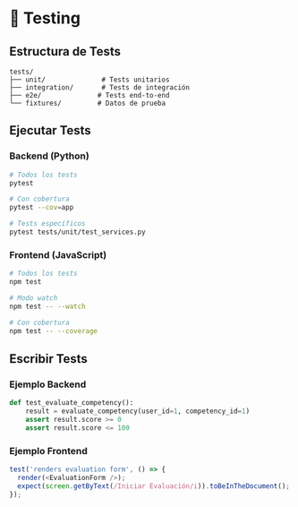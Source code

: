 # 🧪 Testing

## Estructura de Tests

```
tests/
├── unit/              # Tests unitarios
├── integration/       # Tests de integración
├── e2e/              # Tests end-to-end
└── fixtures/         # Datos de prueba
```

## Ejecutar Tests

### Backend (Python)
```bash
# Todos los tests
pytest

# Con cobertura
pytest --cov=app

# Tests específicos
pytest tests/unit/test_services.py
```

### Frontend (JavaScript)
```bash
# Todos los tests
npm test

# Modo watch
npm test -- --watch

# Con cobertura
npm test -- --coverage
```

## Escribir Tests

### Ejemplo Backend
```python
def test_evaluate_competency():
    result = evaluate_competency(user_id=1, competency_id=1)
    assert result.score >= 0
    assert result.score <= 100
```

### Ejemplo Frontend
```javascript
test('renders evaluation form', () => {
  render(<EvaluationForm />);
  expect(screen.getByText(/Iniciar Evaluación/i)).toBeInTheDocument();
});
```